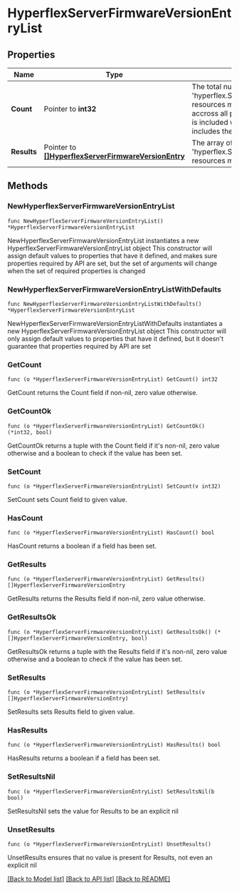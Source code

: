 # HyperflexServerFirmwareVersionEntryList

## Properties

Name | Type | Description | Notes
------------ | ------------- | ------------- | -------------
**Count** | Pointer to **int32** | The total number of &#39;hyperflex.ServerFirmwareVersionEntry&#39; resources matching the request, accross all pages. The &#39;Count&#39; attribute is included when the HTTP GET request includes the &#39;$inlinecount&#39; parameter. | [optional] 
**Results** | Pointer to [**[]HyperflexServerFirmwareVersionEntry**](HyperflexServerFirmwareVersionEntry.md) | The array of &#39;hyperflex.ServerFirmwareVersionEntry&#39; resources matching the request. | [optional] 

## Methods

### NewHyperflexServerFirmwareVersionEntryList

`func NewHyperflexServerFirmwareVersionEntryList() *HyperflexServerFirmwareVersionEntryList`

NewHyperflexServerFirmwareVersionEntryList instantiates a new HyperflexServerFirmwareVersionEntryList object
This constructor will assign default values to properties that have it defined,
and makes sure properties required by API are set, but the set of arguments
will change when the set of required properties is changed

### NewHyperflexServerFirmwareVersionEntryListWithDefaults

`func NewHyperflexServerFirmwareVersionEntryListWithDefaults() *HyperflexServerFirmwareVersionEntryList`

NewHyperflexServerFirmwareVersionEntryListWithDefaults instantiates a new HyperflexServerFirmwareVersionEntryList object
This constructor will only assign default values to properties that have it defined,
but it doesn't guarantee that properties required by API are set

### GetCount

`func (o *HyperflexServerFirmwareVersionEntryList) GetCount() int32`

GetCount returns the Count field if non-nil, zero value otherwise.

### GetCountOk

`func (o *HyperflexServerFirmwareVersionEntryList) GetCountOk() (*int32, bool)`

GetCountOk returns a tuple with the Count field if it's non-nil, zero value otherwise
and a boolean to check if the value has been set.

### SetCount

`func (o *HyperflexServerFirmwareVersionEntryList) SetCount(v int32)`

SetCount sets Count field to given value.

### HasCount

`func (o *HyperflexServerFirmwareVersionEntryList) HasCount() bool`

HasCount returns a boolean if a field has been set.

### GetResults

`func (o *HyperflexServerFirmwareVersionEntryList) GetResults() []HyperflexServerFirmwareVersionEntry`

GetResults returns the Results field if non-nil, zero value otherwise.

### GetResultsOk

`func (o *HyperflexServerFirmwareVersionEntryList) GetResultsOk() (*[]HyperflexServerFirmwareVersionEntry, bool)`

GetResultsOk returns a tuple with the Results field if it's non-nil, zero value otherwise
and a boolean to check if the value has been set.

### SetResults

`func (o *HyperflexServerFirmwareVersionEntryList) SetResults(v []HyperflexServerFirmwareVersionEntry)`

SetResults sets Results field to given value.

### HasResults

`func (o *HyperflexServerFirmwareVersionEntryList) HasResults() bool`

HasResults returns a boolean if a field has been set.

### SetResultsNil

`func (o *HyperflexServerFirmwareVersionEntryList) SetResultsNil(b bool)`

 SetResultsNil sets the value for Results to be an explicit nil

### UnsetResults
`func (o *HyperflexServerFirmwareVersionEntryList) UnsetResults()`

UnsetResults ensures that no value is present for Results, not even an explicit nil

[[Back to Model list]](../README.md#documentation-for-models) [[Back to API list]](../README.md#documentation-for-api-endpoints) [[Back to README]](../README.md)


